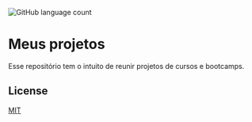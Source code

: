 ![GitHub language count](https://img.shields.io/github/languages/count/ZanalikSL/projetos?style=flat-square)

# Meus projetos

Esse repositório tem o intuito de reunir projetos de cursos e bootcamps. 

## License

[MIT](https://choosealicense.com/licenses/mit/)

  
